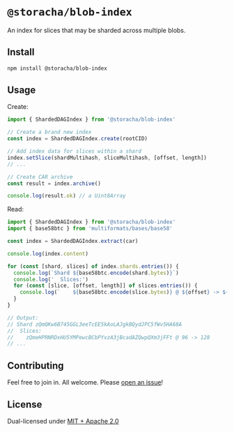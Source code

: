 # `@storacha/blob-index`

An index for slices that may be sharded across multiple blobs.

## Install

```sh
npm install @storacha/blob-index
```

## Usage

Create:

```js
import { ShardedDAGIndex } from '@storacha/blob-index'

// Create a brand new index
const index = ShardedDAGIndex.create(rootCID)

// Add index data for slices within a shard
index.setSlice(shardMultihash, sliceMultihash, [offset, length])
// ...

// Create CAR archive
const result = index.archive()

console.log(result.ok) // a Uint8Array
```

Read:

```js
import { ShardedDAGIndex } from '@storacha/blob-index'
import { base58btc } from 'multiformats/bases/base58'

const index = ShardedDAGIndex.extract(car)

console.log(index.content)

for (const [shard, slices] of index.shards.entries()) {
  console.log(`Shard ${base58btc.encode(shard.bytes)}`)
  console.log('  Slices:')
  for (const [slice, [offset, length]] of slices.entries()) {
    console.log(`    ${base58btc.encode(slice.bytes)} @ ${offset} -> ${offset + length}`)
  }
}

// Output:
// Shard zQmQKw6B745GGL3eeTcEE5kAoLAJgkBQydJPC5fWv5HA68A
//  Slices:
//    zQmeHPRNRDxHU5YMPewcBCbPYxzA3jBcadAZQwpQXm3jFFt @ 96 -> 128
// ...
```

## Contributing

Feel free to join in. All welcome. Please [open an issue](https://github.com/storacha/upload-service/issues)!

## License

Dual-licensed under [MIT + Apache 2.0](https://github.com/storacha/upload-service/blob/main/license.md)
